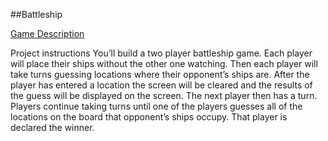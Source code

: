 ##Battleship

[Game Description](https://en.wikipedia.org/wiki/Battleship_(game)#Description)

Project instructions
You’ll build a two player battleship game. Each player will place 
their ships without the other one watching. Then each player will take 
turns guessing locations where their opponent’s ships are. After the 
player has entered a location the screen will be cleared and the 
results of the guess will be displayed on the screen. The next player 
then has a turn. Players continue taking turns until one of the players 
guesses all of the locations on the board that opponent’s ships occupy. 
That player is declared the winner.
